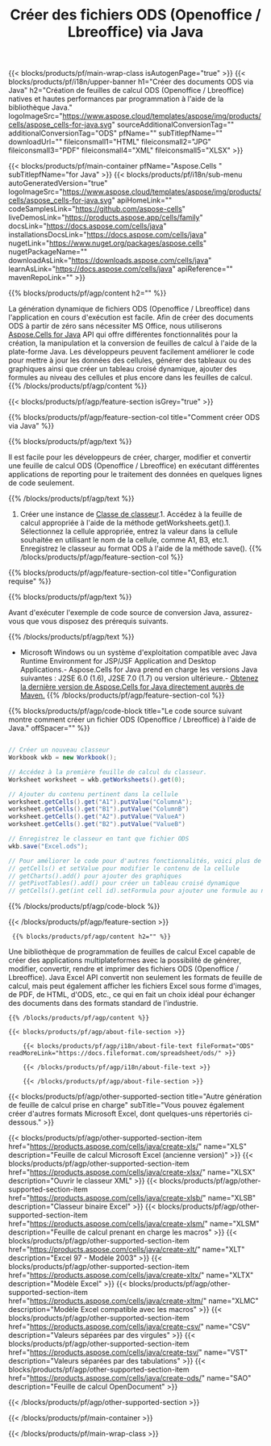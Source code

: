 ﻿---
title: Créer des fichiers ODS (Openoffice / Lbreoffice) via Java 
url: /fr/java/create-ods/ 
description: Java Exemple de code pour générer des documents ODS. Utilisez ce code pour créer des fichiers ODS (Openoffice / Lbreoffice) dans une application Web ou de bureau basée sur Java.
---
{{< blocks/products/pf/main-wrap-class isAutogenPage="true" >}}
{{< blocks/products/pf/i18n/upper-banner h1="Créer des documents ODS via Java" h2="Création de feuilles de calcul ODS (Openoffice / Lbreoffice) natives et hautes performances par programmation à l\'aide de la bibliothèque Java." logoImageSrc="https://www.aspose.cloud/templates/aspose/img/products/cells/aspose_cells-for-java.svg" sourceAdditionalConversionTag="" additionalConversionTag="ODS" pfName="" subTitlepfName="" downloadUrl="" fileiconsmall1="HTML" fileiconsmall2="JPG" fileiconsmall3="PDF" fileiconsmall4="XML" fileiconsmall5="XLSX" >}}

{{< blocks/products/pf/main-container pfName="Aspose.Cells " subTitlepfName="for Java" >}}
{{< blocks/products/pf/i18n/sub-menu autoGeneratedVersion="true" logoImageSrc="https://www.aspose.cloud/templates/aspose/img/products/cells/aspose_cells-for-java.svg" apiHomeLink="" codeSamplesLink="https://github.com/aspose-cells" liveDemosLink="https://products.aspose.app/cells/family" docsLink="https://docs.aspose.com/cells/java" installationsDocsLink="https://docs.aspose.com/cells/java" nugetLink="https://www.nuget.org/packages/aspose.cells" nugetPackageName="" downloadAsLink="https://downloads.aspose.com/cells/java" learnAsLink="https://docs.aspose.com/cells/java" apiReference="" mavenRepoLink="" >}}

{{% blocks/products/pf/agp/content h2="" %}}

 La génération dynamique de fichiers ODS (Openoffice / Lbreoffice) dans l'application en cours d'exécution est facile. Afin de créer des documents ODS à partir de zéro sans nécessiter MS Office, nous utiliserons
 [Aspose.Cells for Java](https://products.aspose.com/cells/java) 
 API qui offre différentes fonctionnalités pour la création, la manipulation et la conversion de feuilles de calcul à l'aide de la plate-forme Java. Les développeurs peuvent facilement améliorer le code pour mettre à jour les données des cellules, générer des tableaux ou des graphiques ainsi que créer un tableau croisé dynamique, ajouter des formules au niveau des cellules et plus encore dans les feuilles de calcul.
{{% /blocks/products/pf/agp/content %}}

{{< blocks/products/pf/agp/feature-section isGrey="true" >}}

{{% blocks/products/pf/agp/feature-section-col title="Comment créer ODS via Java" %}}

{{% blocks/products/pf/agp/text %}}

 Il est facile pour les développeurs de créer, charger, modifier et convertir une feuille de calcul ODS (Openoffice / Lbreoffice) en exécutant différentes applications de reporting pour le traitement des données en quelques lignes de code seulement.

{{% /blocks/products/pf/agp/text %}}

1. Créer une instance de [Classe de classeur](https://reference.aspose.com/cells/java/com.aspose.cells/Workbook).1. Accédez à la feuille de calcul appropriée à l'aide de la méthode getWorksheets.get().1. Sélectionnez la cellule appropriée, entrez la valeur dans la cellule souhaitée en utilisant le nom de la cellule, comme A1, B3, etc.1. Enregistrez le classeur au format ODS à l'aide de la méthode save().
{{% /blocks/products/pf/agp/feature-section-col %}}

{{% blocks/products/pf/agp/feature-section-col title="Configuration requise" %}}

{{% blocks/products/pf/agp/text %}}

Avant d'exécuter l'exemple de code source de conversion Java, assurez-vous que vous disposez des prérequis suivants.  

{{% /blocks/products/pf/agp/text %}}

- Microsoft Windows ou un système d'exploitation compatible avec Java Runtime Environment for JSP/JSF Application and Desktop Applications.- Aspose.Cells for Java prend en charge les versions Java suivantes : J2SE 6.0 (1.6), J2SE 7.0 (1.7) ou version ultérieure.- [Obtenez la dernière version de Aspose.Cells for Java directement auprès de Maven.](https://docs.aspose.com/cells/java/installation/) 
{{% /blocks/products/pf/agp/feature-section-col %}}

{{% blocks/products/pf/agp/code-block title="Le code source suivant montre comment créer un fichier ODS (Openoffice / Lbreoffice) à l\'aide de Java." offSpacer="" %}}

```cs

// Créer un nouveau classeur
Workbook wkb = new Workbook();

// Accédez à la première feuille de calcul du classeur.
Worksheet worksheet = wkb.getWorksheets().get(0);

// Ajouter du contenu pertinent dans la cellule
worksheet.getCells().get("A1").putValue("ColumnA");
worksheet.getCells().get("B1").putValue("ColumnB")
worksheet.getCells().get("A2").putValue("ValueA")
worksheet.getCells().get("B2").putValue("ValueB")

// Enregistrez le classeur en tant que fichier ODS
wkb.save("Excel.ods"); 

// Pour améliorer le code pour d'autres fonctionnalités, voici plus de fonctions
// getCells() et setValue pour modifier le contenu de la cellule
// getCharts().add() pour ajouter des graphiques
// getPivotTables().add() pour créer un tableau croisé dynamique
// getCells().get(int cell id).setFormula pour ajouter une formule au niveau de la cellule


```

{{% /blocks/products/pf/agp/code-block %}}

{{< /blocks/products/pf/agp/feature-section >}}

<!-- aboutfile Starts -->

     
     {{% blocks/products/pf/agp/content h2="" %}}

 Une bibliothèque de programmation de feuilles de calcul Excel capable de créer des applications multiplateformes avec la possibilité de générer, modifier, convertir, rendre et imprimer des fichiers ODS (Openoffice / Lbreoffice). Java Excel API convertit non seulement les formats de feuille de calcul, mais peut également afficher les fichiers Excel sous forme d'images, de PDF, de HTML, d'ODS, etc., ce qui en fait un choix idéal pour échanger des documents dans des formats standard de l'industrie.



    {{% /blocks/products/pf/agp/content %}}

    {{< blocks/products/pf/agp/about-file-section >}}

        {{< blocks/products/pf/agp/i18n/about-file-text fileFormat="ODS" readMoreLink="https://docs.fileformat.com/spreadsheet/ods/" >}}

        {{< /blocks/products/pf/agp/i18n/about-file-text >}}

        {{< /blocks/products/pf/agp/about-file-section >}}

          

<!-- aboutfile Ends -->

{{< blocks/products/pf/agp/other-supported-section title="Autre génération de feuille de calcul prise en charge" subTitle="Vous pouvez également créer d\'autres formats Microsoft Excel, dont quelques-uns répertoriés ci-dessous." >}}

{{< blocks/products/pf/agp/other-supported-section-item href="https://products.aspose.com/cells/java/create-xls/" name="XLS" description="Feuille de calcul Microsoft Excel (ancienne version)" >}} 
{{< blocks/products/pf/agp/other-supported-section-item href="https://products.aspose.com/cells/java/create-xlsx/" name="XLSX" description="Ouvrir le classeur XML" >}} 
{{< blocks/products/pf/agp/other-supported-section-item href="https://products.aspose.com/cells/java/create-xlsb/" name="XLSB" description="Classeur binaire Excel" >}} 
{{< blocks/products/pf/agp/other-supported-section-item href="https://products.aspose.com/cells/java/create-xlsm/" name="XLSM" description="Feuille de calcul prenant en charge les macros" >}} 
{{< blocks/products/pf/agp/other-supported-section-item href="https://products.aspose.com/cells/java/create-xlt/" name="XLT" description="Excel 97 - Modèle 2003" >}} 
{{< blocks/products/pf/agp/other-supported-section-item href="https://products.aspose.com/cells/java/create-xltx/" name="XLTX" description="Modèle Excel" >}} 
{{< blocks/products/pf/agp/other-supported-section-item href="https://products.aspose.com/cells/java/create-xltm/" name="XLMC" description="Modèle Excel compatible avec les macros" >}} 
{{< blocks/products/pf/agp/other-supported-section-item href="https://products.aspose.com/cells/java/create-csv/" name="CSV" description="Valeurs séparées par des virgules" >}} 
{{< blocks/products/pf/agp/other-supported-section-item href="https://products.aspose.com/cells/java/create-tsv/" name="VST" description="Valeurs séparées par des tabulations" >}} 
{{< blocks/products/pf/agp/other-supported-section-item href="https://products.aspose.com/cells/java/create-ods/" name="SAO" description="Feuille de calcul OpenDocument" >}} 

{{< /blocks/products/pf/agp/other-supported-section >}}

{{< /blocks/products/pf/main-container >}}
    
{{< /blocks/products/pf/main-wrap-class >}}
